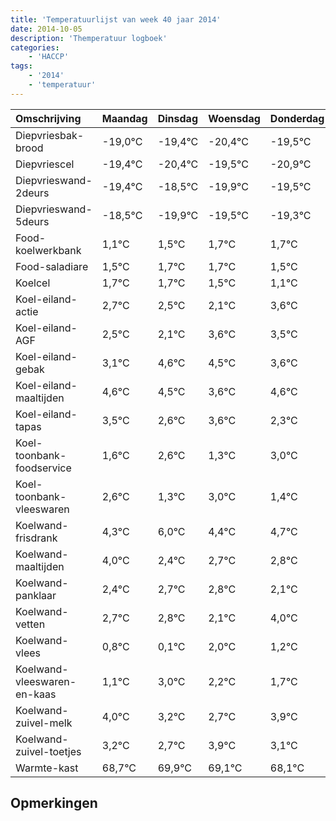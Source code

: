```yaml
---
title: 'Temperatuurlijst van week 40 jaar 2014'
date: 2014-10-05
description: 'Themperatuur logboek'
categories:
    - 'HACCP'
tags:
    - '2014'
    - 'temperatuur'
---
```

|Omschrijving|Maandag|Dinsdag|Woensdag|Donderdag|Vrijdag|Zaterdag|Zondag|
|:---|:---|:---|:---|:---|:---|:---|:---|
|Diepvriesbak-brood|-19,0°C|-19,4°C|-20,4°C|-19,5°C|-20,9°C|-20,5°C|-20,3°C|
|Diepvriescel|-19,4°C|-20,4°C|-19,5°C|-20,9°C|-20,5°C|-20,3°C|-20,3°C|
|Diepvrieswand-2deurs|-19,4°C|-18,5°C|-19,9°C|-19,5°C|-19,3°C|-19,3°C|-19,5°C|
|Diepvrieswand-5deurs|-18,5°C|-19,9°C|-19,5°C|-19,3°C|-19,3°C|-19,5°C|-19,9°C|
|Food-koelwerkbank|1,1°C|1,5°C|1,7°C|1,7°C|1,5°C|1,1°C|2,6°C|
|Food-saladiare|1,5°C|1,7°C|1,7°C|1,5°C|1,1°C|2,6°C|2,5°C|
|Koelcel|1,7°C|1,7°C|1,5°C|1,1°C|2,6°C|2,5°C|1,6°C|
|Koel-eiland-actie|2,7°C|2,5°C|2,1°C|3,6°C|3,5°C|2,6°C|3,6°C|
|Koel-eiland-AGF|2,5°C|2,1°C|3,6°C|3,5°C|2,6°C|3,6°C|2,3°C|
|Koel-eiland-gebak|3,1°C|4,6°C|4,5°C|3,6°C|4,6°C|3,3°C|5,0°C|
|Koel-eiland-maaltijden|4,6°C|4,5°C|3,6°C|4,6°C|3,3°C|5,0°C|3,4°C|
|Koel-eiland-tapas|3,5°C|2,6°C|3,6°C|2,3°C|4,0°C|2,4°C|2,7°C|
|Koel-toonbank-foodservice|1,6°C|2,6°C|1,3°C|3,0°C|1,4°C|1,7°C|1,8°C|
|Koel-toonbank-vleeswaren|2,6°C|1,3°C|3,0°C|1,4°C|1,7°C|1,8°C|1,1°C|
|Koelwand-frisdrank|4,3°C|6,0°C|4,4°C|4,7°C|4,8°C|4,1°C|6,0°C|
|Koelwand-maaltijden|4,0°C|2,4°C|2,7°C|2,8°C|2,1°C|4,0°C|3,2°C|
|Koelwand-panklaar|2,4°C|2,7°C|2,8°C|2,1°C|4,0°C|3,2°C|2,7°C|
|Koelwand-vetten|2,7°C|2,8°C|2,1°C|4,0°C|3,2°C|2,7°C|3,9°C|
|Koelwand-vlees|0,8°C|0,1°C|2,0°C|1,2°C|0,7°C|1,9°C|1,1°C|
|Koelwand-vleeswaren-en-kaas|1,1°C|3,0°C|2,2°C|1,7°C|2,9°C|2,1°C|1,1°C|
|Koelwand-zuivel-melk|4,0°C|3,2°C|2,7°C|3,9°C|3,1°C|2,1°C|3,1°C|
|Koelwand-zuivel-toetjes|3,2°C|2,7°C|3,9°C|3,1°C|2,1°C|3,1°C|3,9°C|
|Warmte-kast|68,7°C|69,9°C|69,1°C|68,1°C|69,1°C|69,9°C|68,7°C|

## Opmerkingen


